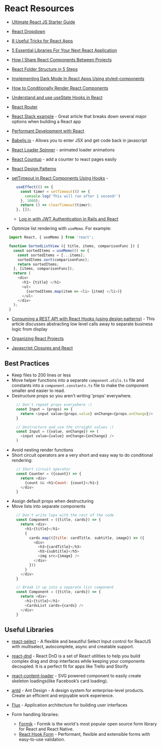 # React Resources

* [Ultimate React JS Starter Guide](https://medium.com/javascript-in-plain-english/how-i-learned-react-js-as-a-noob-ultimate-react-js-starter-guide-36a05ab9495e)

* [React Dropdown](https://www.carlrippon.com/react-drop-down-data-binding/)

* [8 Useful Tricks for React Apps](https://medium.com/better-programming/8-useful-tricks-for-react-apps-you-should-know-a15c2678c846)

* [5 Essential Libraries For Your Next React Application](https://medium.com/frontend-digest/5-essential-libraries-for-your-next-react-application-84d8d73e9806)

* [How I Share React Components Between Projects](https://medium.com/javascript-in-plain-english/how-i-share-react-components-between-projects-3896d853cbee)

* [React Folder Structure in 5 Steps](https://www.robinwieruch.de/react-folder-structure)

* [Implementing Dark Mode In React Apps Using styled-components](https://www.smashingmagazine.com/2020/04/dark-mode-react-apps-styled-components/?utm_source=CSS-Weekly&utm_campaign=Issue-409&utm_medium=email)

* [How to Conditionally Render React Components](https://medium.com/better-programming/conditional-rendering-in-react-components-bea51e34f3a1)

* [Understand and use useState Hooks in React](https://dev.to/emmanuel_dal/understand-and-use-usestate-hooks-in-react-jij)

* [React Router](https://reacttraining.com/react-router/web/api/Redirect)

* [React Stack example](https://medium.com/better-programming/my-favourite-react-stack-1beda91ae909) - Great article that breaks down several major options when building a React app

* [Performant Development with React](https://medium.com/dev-red/these-5-tips-will-change-the-way-you-write-react-apps-75e97c90d5c8)

* [Babeljs.io](https://babeljs.io) - Allows you to enter JSX and get code back in javascript

* [React Loader Spinner](https://www.npmjs.com/package/react-loader-spinner) - animated loader animations

* [React Countup](https://www.npmjs.com/package/react-countup) - add a counter to react pages easily

* [React Design Patterns](https://reactpatterns.com)

* [setTimeout in React Components Using Hooks](https://upmostly.com/tutorials/settimeout-in-react-components-using-hooks) - 
  ```js
    useEffect(() => {
      const timer = setTimeout(() => {
        console.log('This will run after 1 second!')
      }, 1000);
      return () => clearTimeout(timer);
    }, []);
  ```
  
  * [Log in with JWT Authentication in Rails and React](https://medium.com/analytics-vidhya/log-in-with-jwt-authentication-in-rails-and-react-a3dddd7f934)

* Optimize list rendering with `useMemo`. For example:
```js
  import React, { useMemo } from 'react';

  function SortedListView ({ title, items, comparisonFunc }) {
    const sortedItems = useMemo(() => {
      const sortedItems = [...items];
      sortedItems.sort(comparisonFunc);
      return sortedItems;
    }, [items, comparisonFunc]);
    return (
      <div>
        <h1> {title} </h1>
        <ul>
          {sortedItems.map(item => <li> {item} </li>)}
        </ul>
      </div>
    );
  }
```

* [Consuming a REST API with React Hooks (using design patterns)](https://medium.com/weekly-webtips/implementing-a-rest-api-with-react-hooks-using-patterns-2ea1476e2a05) - This article discusses abstracting low level calls away to separate business logic from display

* [Organizing React Projects](https://dev.to/chrisachard/tips-for-organizing-react-projects-191)

* [Javascript Closures and React](https://medium.com/swlh/javascript-closures-and-react-4c0e3f705a6c)

## Best Practices

* Keep files to 200 lines or less
* Move helper functions into a separate `component.utils.ts` file and constants into a `component.constants.ts` file to make the component smaller and easier to read.
* Destructure props so you aren't writing 'props' everywhere.
  ```js
    // Don't repeat props everywhere :(
    const Input = (props) => {
      return <input value={props.value} onChange={props.onChange}/>
    }

    // Destructure and use the straight values :)
    const Input = ({value, onChange}) => (
      <input value={value} onChange={onChange} />
    )
  ```
* Avoid nesting render functions
* Short circuit operators are a very short and easy way to do conditional rendering:
  ```js
    // Short circuit operator
    const Counter = ({count}) => {
      return <div>
        {count && <h1>Count: {count}</h1>}
      </div>
    }
  ```
* Assign default props when destructuring
* Move lists into separate components
  ```js
    // Don't write lops with the rest of the code
    const Component = ({title, cards}) => {
      return <div>
        <h1>{title}</h1>
        {
          cards.map(({title: cardTitle, subtitle, image}) => ({
            <div>
              <h3>{cardTitle}</h3>
              <h5>{subtitle}</h5>
              <img src={image} />
            </div>
          }))
        }
      </div>
    }

    // Break it up into a separate list component
    const Component = ({title, cards}) => {
      return <div>
        <h1>{title}</h1>
        <CardsList cards={cards} />
      </div>
    }
  ```

## Useful Libraries

* [react-select](https://react-select.com/home) - A flexible and beautiful Select Input control for ReactJS with multiselect, autocomplete, async and creatable support.

* [react-dnd](https://react-dnd.github.io/react-dnd/about) - React DnD is a set of React utilities to help you build complex drag and drop interfaces while keeping your components decoupled. It is a perfect fit for apps like Trello and Storify

* [ react-content-loader](https://github.com/danilowoz/react-content-loader) - SVG powered component to easily create skeleton loadings(like Facebook’s card loading).

* [antd](https://ant.design) - Ant Design - A design system for enterprise-level products. Create an efficient and enjoyable work experience.

* [Flux](https://facebook.github.io/flux/) - Application architecture for building user interfaces

* Form handling libraries:
  * [Formik](https://formik.org) - Formik is the world's most popular open source form library for React and React Native.
  * [React Hook Form](https://react-hook-form.com) - Performant, flexible and extensible forms with easy-to-use validation.